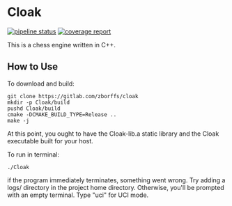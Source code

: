 Cloak
=====
[![pipeline status](https://gitlab.com/zborffs/cloak/badges/master/pipeline.svg)](https://gitlab.com/zborffs/cloak/-/commits/master)
[![coverage report](https://gitlab.com/zborffs/cloak/badges/master/coverage.svg)](https://gitlab.com/zborffs/cloak/-/commits/master)
 
This is a chess engine written in C++.

How to Use
----------
To download and build:
```shell
git clone https://gitlab.com/zborffs/cloak
mkdir -p Cloak/build
pushd Cloak/build
cmake -DCMAKE_BUILD_TYPE=Release ..
make -j
```
At this point, you ought to have the Cloak-lib.a static library and the Cloak executable built for your host.

To run in terminal:
```shell
./Cloak
```
if the program immediately terminates, something went wrong. Try adding a logs/ directory in the project home directory. 
Otherwise, you'll be prompted with an empty terminal. Type "uci" for UCI mode. 
